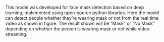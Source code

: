 This model was developed for face mask detection based on deep learning,implemented using open-source python libraries. Here the model can detect people whether they’re wearing mask or not from the real time video as shown in figure. The result shown will be ”Mask” or ”No Mask” depending on whether the person is wearing mask or not while video streaming. 





